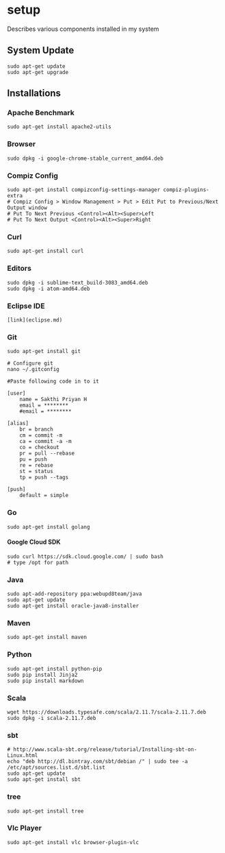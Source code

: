 # setup
Describes various components installed in my system

## System Update
    sudo apt-get update
    sudo apt-get upgrade

## Installations

### Apache Benchmark
    sudo apt-get install apache2-utils

### Browser
    sudo dpkg -i google-chrome-stable_current_amd64.deb

### Compiz Config
    sudo apt-get install compizconfig-settings-manager compiz-plugins-extra
    # Compiz Config > Window Management > Put > Edit Put to Previous/Next Output window
    # Put To Next Previous <Control><Alt><Super>Left
    # Put To Next Output <Control><Alt><Super>Right

### Curl
    sudo apt-get install curl

### Editors
    sudo dpkg -i sublime-text_build-3083_amd64.deb
    sudo dpkg -i atom-amd64.deb

### Eclipse IDE
    [link](eclipse.md)

### Git
    sudo apt-get install git
    
    # Configure git
    nano ~/.gitconfig
    
    #Paste following code in to it
    
    [user]
        name = Sakthi Priyan H
        email = ********
        #email = ********

    [alias]
        br = branch
        cm = commit -m
        ca = commit -a -m
        co = checkout
        pr = pull --rebase
        pu = push
        re = rebase
        st = status
        tp = push --tags

    [push]
        default = simple

### Go
    sudo apt-get install golang

#### Google Cloud SDK 
    sudo curl https://sdk.cloud.google.com/ | sudo bash
    # type /opt for path

### Java
    sudo apt-add-repository ppa:webupd8team/java
    sudo apt-get update
    sudo apt-get install oracle-java8-installer

### Maven
    sudo apt-get install maven

### Python
    sudo apt-get install python-pip
    sudo pip install Jinja2
    sudo pip install markdown

### Scala
    wget https://downloads.typesafe.com/scala/2.11.7/scala-2.11.7.deb
    sudo dpkg -i scala-2.11.7.deb

### sbt
    # http://www.scala-sbt.org/release/tutorial/Installing-sbt-on-Linux.html
    echo "deb http://dl.bintray.com/sbt/debian /" | sudo tee -a /etc/apt/sources.list.d/sbt.list
    sudo apt-get update
    sudo apt-get install sbt

### tree
    sudo apt-get install tree

### Vlc Player
    sudo apt-get install vlc browser-plugin-vlc
